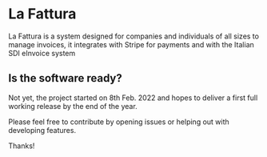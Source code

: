 # La Fattura

La Fattura is a system designed for companies and individuals of all sizes to manage invoices, it integrates with Stripe for payments and with the Italian SDI eInvoice system

## Is the software ready?

Not yet, the project started on 8th Feb. 2022 and hopes to deliver a first
full working release by the end of the year.

Please feel free to contribute by opening issues or helping out with 
developing features.

Thanks!
